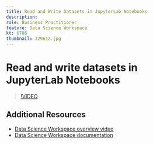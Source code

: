 ```yaml
---
title: Read and Write Datasets in JupyterLab Notebooks
description: 
role: Business Practitioner
feature: Data Science Workspace
kt: 6786
thumbnail: 329612.jpg
---
```


# Read and write datasets in JupyterLab Notebooks


>[!VIDEO](https://video.tv.adobe.com/v/329612?quality=12&learn=on)

## Additional Resources

* [Data Science Workspace overview video](understanding-data-science-workspace.md)
* [Data Science Workspace documentation](https://experienceleague.adobe.com/docs/experience-platform/data-science-workspace/home.html)